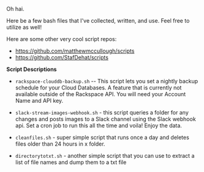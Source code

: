 Oh hai.

Here be a few bash files that I've collected, written, and use. Feel free to utilize as well!

Here are some other very cool script repos:

* https://github.com/matthewmccullough/scripts
* https://github.com/StafDehat/scripts

**Script Descriptions**

* `rackspace-clouddb-backup.sh` -- This script lets you set a nightly backup schedule for your Cloud Databases. A feature that is currently not available outside of the Rackspace API. You will need your Account Name and API key.

* `slack-stream-images-webhook.sh` - this script queries a folder for any changes and posts images to a Slack channel using the Slack webhook api. Set a cron job to run this all the time and voila! Enjoy the data.

* `cleanfiles.sh` - super simple script that runs once a day and deletes files older than 24 hours in x folder.

* `directorytotxt.sh` - another simple script that you can use to extract a list of file names and dump them to a txt file